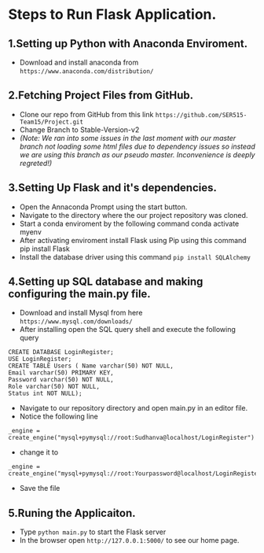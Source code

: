 # Steps to Run Flask Application.

## 1.Setting up Python with Anaconda Enviroment. 
* Download and install anaconda from ```https://www.anaconda.com/distribution/```

## 2.Fetching Project Files from GitHub.
* Clone our repo from GitHub from this link ```https://github.com/SER515-Team15/Project.git```
* Change Branch to Stable-Version-v2
* *(Note: We ran into some issues in the last moment with our master branch not loading some html files due to dependency issues so instead we are using this branch as our pseudo master. Inconvenience is deeply regreted!)*


## 3.Setting Up Flask and it's dependencies.
* Open the Annaconda Prompt using the start button.
* Navigate to the directory where the our project repository was cloned.
* Start a conda enviroment by the following command  conda activate myenv
* After activating enviroment install Flask using Pip using this command pip install Flask
* Install the database driver using this command ```pip install SQLAlchemy```


## 4.Setting up SQL database and making configuring the main.py file.
* Download and install  Mysql from here ```https://www.mysql.com/downloads/```
* After installing open the SQL query shell and execute the following query

```
CREATE DATABASE LoginRegister;
USE LoginRegister;
CREATE TABLE Users ( Name varchar(50) NOT NULL,
Email varchar(50) PRIMARY KEY,
Password varchar(50) NOT NULL,
Role varchar(50) NOT NULL,
Status int NOT NULL);

```
* Navigate to our repository directory and open main.py in an editor file. 
* Notice the following line
```
_engine = create_engine("mysql+pymysql://root:Sudhanva@localhost/LoginRegister")
```
* change it to 

```
_engine = create_engine("mysql+pymysql://root:Yourpassword@localhost/LoginRegister")
```
* Save the file

## 5.Runing the Applicaiton.
* Type ```python main.py``` to start the Flask server
* In the browser open ```http://127.0.0.1:5000/``` to see our home page. 
